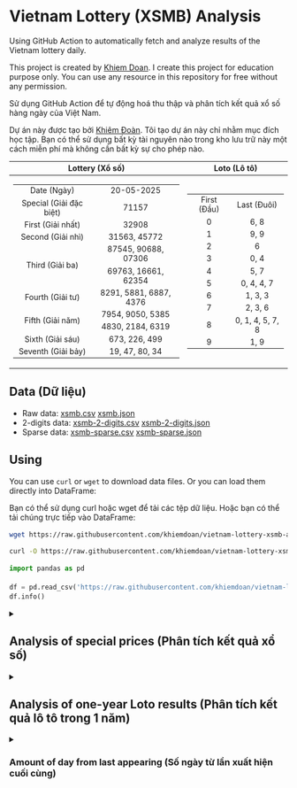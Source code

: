 # Vietnam Lottery (XSMB) Analysis

Using GitHub Action to automatically fetch and analyze results of the Vietnam lottery daily.

This project is created by [Khiem Doan](https://github.com/khiemdoan). I create this project for education purpose only. You can use any resource in this repository for free without any permission.

Sử dụng GitHub Action để tự động hoá thu thập và phân tích kết quả xổ số hàng ngày của Việt Nam.

Dự án này được tạo bởi [Khiêm Đoàn](https://github.com/khiemdoan). Tôi tạo dự án này chỉ nhằm mục đích học tập. Bạn có thể sử dụng bất kỳ tài nguyên nào trong kho lưu trữ này một cách miễn phí mà không cần bất kỳ sự cho phép nào.

| Lottery (Xổ số) | Loto (Lô tô) |
| :------------: | :----------: |
| <table><tr><td>Date (Ngày)</td><td>20-05-2025</td></tr><tr><td>Special (Giải đặc biệt)</td><td>71157</td></tr><tr><td>First (Giải nhất)</td><td>32908</td></tr><tr><td>Second (Giải nhì)</td><td>31563, 45772</td></tr><tr><td rowspan="2">Third (Giải ba)</td><td>87545, 90688, 07306</td></tr><tr><td>69763, 16661, 62354</td></tr><tr><td>Fourth (Giải tư)</td><td>8291, 5881, 6887, 4376</td></tr><tr><td rowspan="2">Fifth (Giải năm)</td><td>7954, 9050, 5385</td></tr><tr><td>4830, 2184, 6319</td></tr><tr><td>Sixth (Giải sáu)</td><td>673, 226, 499</td></tr><tr><td>Seventh (Giải bảy)</td><td>19, 47, 80, 34</td></tr></table> | <table><tr><td>First (Đầu)</td><td>Last (Đuôi)</td></tr><tr><td>0</td><td>6, 8</td></tr><tr><td>1</td><td>9, 9</td></tr><tr><td>2</td><td>6</td></tr><tr><td>3</td><td>0, 4</td></tr><tr><td>4</td><td>5, 7</td></tr><tr><td>5</td><td>0, 4, 4, 7</td></tr><tr><td>6</td><td>1, 3, 3</td></tr><tr><td>7</td><td>2, 3, 6</td></tr><tr><td>8</td><td>0, 1, 4, 5, 7, 8</td></tr><tr><td>9</td><td>1, 9</td></tr></table> |

## Data (Dữ liệu)

* Raw data: [xsmb.csv](https://raw.githubusercontent.com/khiemdoan/vietnam-lottery-xsmb-analysis/refs/heads/main/data/xsmb.csv) [xsmb.json](https://raw.githubusercontent.com/khiemdoan/vietnam-lottery-xsmb-analysis/refs/heads/main/data/xsmb.json)
* 2-digits data: [xsmb-2-digits.csv](https://raw.githubusercontent.com/khiemdoan/vietnam-lottery-xsmb-analysis/refs/heads/main/data/xsmb-2-digits.csv) [xsmb-2-digits.json](https://raw.githubusercontent.com/khiemdoan/vietnam-lottery-xsmb-analysis/refs/heads/main/data/xsmb-2-digits.json)
* Sparse data: [xsmb-sparse.csv](https://raw.githubusercontent.com/khiemdoan/vietnam-lottery-xsmb-analysis/refs/heads/main/data/xsmb-sparse.csv) [xsmb-sparse.json](https://raw.githubusercontent.com/khiemdoan/vietnam-lottery-xsmb-analysis/refs/heads/main/data/xsmb-sparse.json)

## Using

You can use `curl` or `wget` to download data files. Or you can load them directly into DataFrame:

Bạn có thể sử dụng curl hoặc wget để tải các tệp dữ liệu. Hoặc bạn có thể tải chúng trực tiếp vào DataFrame:

```sh
wget https://raw.githubusercontent.com/khiemdoan/vietnam-lottery-xsmb-analysis/refs/heads/main/data/xsmb.csv
```

```sh
curl -O https://raw.githubusercontent.com/khiemdoan/vietnam-lottery-xsmb-analysis/refs/heads/main/data/xsmb-2-digits.csv
```

```python
import pandas as pd

df = pd.read_csv('https://raw.githubusercontent.com/khiemdoan/vietnam-lottery-xsmb-analysis/refs/heads/main/data/xsmb-sparse.csv')
df.info()
```

<details>
  <summary><h2>Analysis of special prices (Phân tích kết quả xổ số)</h2></summary>
  <h3>Amount of day from last appearing (Số ngày từ lần xuất hiện cuối cùng)</h3>

  ![Delta](images/special_delta.jpg)

  <h3>Top 10 amount of day from last appearing (Top 10 số lâu chưa xuất hiện)</h3>

  ![Delta top 10](images/special_delta_top_10.jpg)
</details>

<details>
  <summary><h2>Analysis of one-year Loto results (Phân tích kết quả lô tô trong 1 năm)</h2></summary>

  Max: 121. Min: 64.

  Mean: 97.47. Standard deviation: 9.95.

  <h3>Detail (Chi tiết)</h3>

  ![Detail](images/heatmap.jpg)

  <h3>Top 10</h3>

  ![Top 10](images/top-10.jpg)

  <h3>Distribution (Phân bổ)</h3>

  ![Distribution](images/distribution.jpg)
</details>

<details>
  <summary><h3>Amount of day from last appearing (Số ngày từ lần xuất hiện cuối cùng)</h2></summary>

  ![Delta](images/delta.jpg)

  <h3>Top 10 amount of day from last appearing (Top 10 số lâu chưa xuất hiện)</h3>

  ![Delta top 10](images/delta_top_10.jpg)
</details>